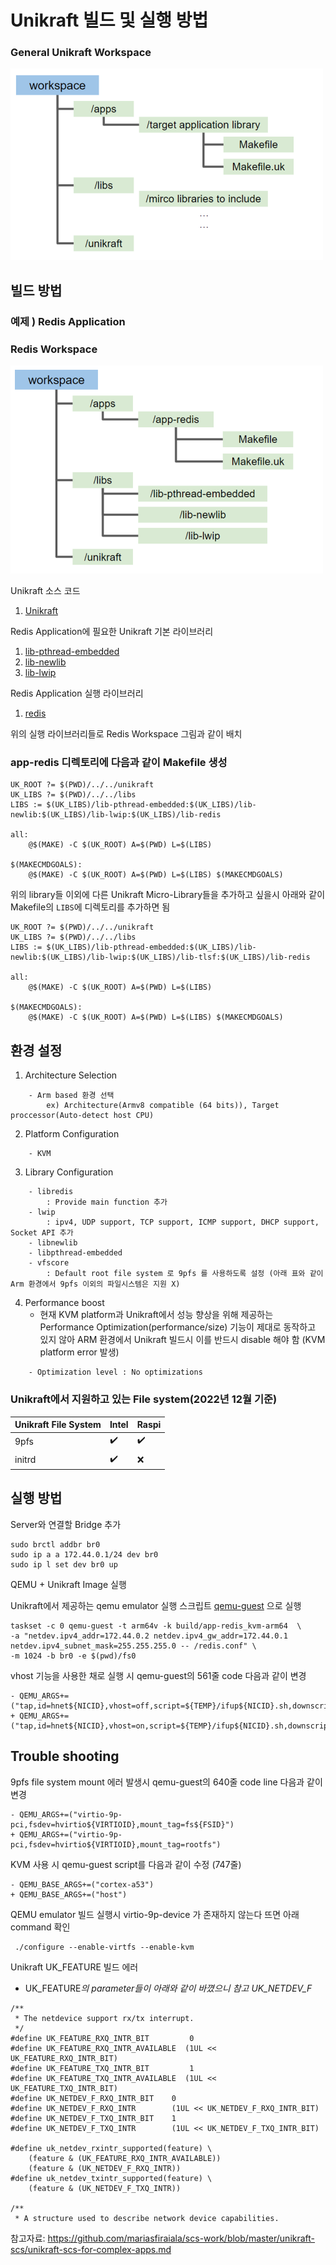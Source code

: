 
# Unikraft 빌드 및 실행 방법



### General Unikraft Workspace
![plot](./pictures/dependency_graph.PNG)




## 빌드 방법
### 예제 ) Redis Application


### Redis Workspace
![plot](./pictures/redis_dependency_graph.PNG)

Unikraft 소스 코드
1. [Unikraft](https://github.com/unikraft/unikraft)

Redis Application에 필요한 Unikraft 기본 라이브러리
1. [lib-pthread-embedded](https://github.com/unikraft/lib-pthread-embedded.git)
2. [lib-newlib](https://github.com/unikraft/lib-newlib)
3. [lib-lwip](https://github.com/unikraft/lib-lwip)


Redis Application 실행 라이브러리
1. [redis](https://github.com/unikraft/lib-redis.git)



위의 실행 라이브러리들로 Redis Workspace 그림과 같이 배치



### app-redis 디렉토리에 다음과 같이 Makefile 생성

```
UK_ROOT ?= $(PWD)/../../unikraft
UK_LIBS ?= $(PWD)/../../libs
LIBS := $(UK_LIBS)/lib-pthread-embedded:$(UK_LIBS)/lib-newlib:$(UK_LIBS)/lib-lwip:$(UK_LIBS)/lib-redis

all:
	@$(MAKE) -C $(UK_ROOT) A=$(PWD) L=$(LIBS)

$(MAKECMDGOALS):
	@$(MAKE) -C $(UK_ROOT) A=$(PWD) L=$(LIBS) $(MAKECMDGOALS)
```



위의 library들 이외에 다른 Unikraft Micro-Library들을 추가하고 싶을시 아래와 같이 Makefile의 `LIBS`에 디렉토리를 추가하면 됨

```
UK_ROOT ?= $(PWD)/../../unikraft
UK_LIBS ?= $(PWD)/../../libs
LIBS := $(UK_LIBS)/lib-pthread-embedded:$(UK_LIBS)/lib-newlib:$(UK_LIBS)/lib-lwip:$(UK_LIBS)/lib-tlsf:$(UK_LIBS)/lib-redis

all:
	@$(MAKE) -C $(UK_ROOT) A=$(PWD) L=$(LIBS)

$(MAKECMDGOALS):
	@$(MAKE) -C $(UK_ROOT) A=$(PWD) L=$(LIBS) $(MAKECMDGOALS)
```



## 환경 설정



1. Architecture Selection
```
	- Arm based 환경 선택
		ex) Architecture(Armv8 compatible (64 bits)), Target proccessor(Auto-detect host CPU)
```

2. Platform Configuration
```
	- KVM 
```

3. Library Configuration

```
	- libredis
		: Provide main function 추가
	- lwip
		: ipv4, UDP support, TCP support, ICMP support, DHCP support, Socket API 추가
	- libnewlib
	- libpthread-embedded
	- vfscore
		: Default root file system 로 9pfs 를 사용하도록 설정 (아래 표와 같이 Arm 환경에서 9pfs 이외의 파일시스템은 지원 X)
```

4. Performance boost
	- 현재 KVM platform과 Unikraft에서 성능 향상을 위해 제공하는 Performance Optimization(performance/size) 기능이 제대로 동작하고 있지 않아 ARM 환경에서 Unikraft 빌드시 이를 반드시 disable 해야 함 (KVM platform error 발생)

```
	- Optimization level : No optimizations
```



### Unikraft에서 지원하고 있는 File system(2022년 12월 기준)

| Unikraft File System | Intel               | Raspi              |
| -------------------  | ------------------- | ------------------ |
| 9pfs                 | :heavy_check_mark:  | :heavy_check_mark: |
| initrd               | :heavy_check_mark:  | :x:                |




## 실행 방법

Server와 연결할 Bridge 추가

```
sudo brctl addbr br0
sudo ip a a 172.44.0.1/24 dev br0
sudo ip l set dev br0 up
```


QEMU + Unikraft Image 실행


Unikraft에서 제공하는 qemu emulator 실행 스크립트 [qemu-guest](https://github.com/unikraft/kraft/blob/staging/scripts/qemu-guest)
으로 실행

```
taskset -c 0 qemu-guest -t arm64v -k build/app-redis_kvm-arm64  \
-a "netdev.ipv4_addr=172.44.0.2 netdev.ipv4_gw_addr=172.44.0.1 netdev.ipv4_subnet_mask=255.255.255.0 -- /redis.conf" \
-m 1024 -b br0 -e $(pwd)/fs0

```


vhost 기능을 사용한 채로 실행 시 qemu-guest의 561줄 code 다음과 같이 변경

```
- QEMU_ARGS+=("tap,id=hnet${NICID},vhost=off,script=${TEMP}/ifup${NICID}.sh,downscript=${TEMP}/ifdown${NICID}.sh")
+ QEMU_ARGS+=("tap,id=hnet${NICID},vhost=on,script=${TEMP}/ifup${NICID}.sh,downscript=${TEMP}/ifdown${NICID}.sh")
```




## Trouble shooting

9pfs file system mount 에러 발생시 qemu-guest의 640줄 code line 다음과 같이 변경
```
- QEMU_ARGS+=("virtio-9p-pci,fsdev=hvirtio${VIRTIOID},mount_tag=fs${FSID}")
+ QEMU_ARGS+=("virtio-9p-pci,fsdev=hvirtio${VIRTIOID},mount_tag=rootfs")
```


KVM 사용 시 qemu-guest script를 다음과 같이 수정 (747줄)
```
- QEMU_BASE_ARGS+=("cortex-a53")
+ QEMU_BASE_ARGS+=("host")
```

QEMU emulator 빌드 실행시 virtio-9p-device 가 존재하지 않는다 뜨면 아래 command 확인
```
 ./configure --enable-virtfs --enable-kvm 
```


Unikraft UK_FEATURE 빌드 에러
- UK_FEATURE*의 parameter들이 아래와 같이 바꼈으니 참고 UK_NETDEV_F*
```
/**
 * The netdevice support rx/tx interrupt.
 */
#define UK_FEATURE_RXQ_INTR_BIT		    0
#define UK_FEATURE_RXQ_INTR_AVAILABLE  (1UL << UK_FEATURE_RXQ_INTR_BIT)
#define UK_FEATURE_TXQ_INTR_BIT		    1
#define UK_FEATURE_TXQ_INTR_AVAILABLE  (1UL << UK_FEATURE_TXQ_INTR_BIT)
#define UK_NETDEV_F_RXQ_INTR_BIT	0
#define UK_NETDEV_F_RXQ_INTR		(1UL << UK_NETDEV_F_RXQ_INTR_BIT)
#define UK_NETDEV_F_TXQ_INTR_BIT	1
#define UK_NETDEV_F_TXQ_INTR		(1UL << UK_NETDEV_F_TXQ_INTR_BIT)

#define uk_netdev_rxintr_supported(feature)	\
	(feature & (UK_FEATURE_RXQ_INTR_AVAILABLE))
	(feature & (UK_NETDEV_F_RXQ_INTR))
#define uk_netdev_txintr_supported(feature)	\
	(feature & (UK_NETDEV_F_TXQ_INTR))

/**
 * A structure used to describe network device capabilities.
 ```




참고자료: https://github.com/mariasfiraiala/scs-work/blob/master/unikraft-scs/unikraft-scs-for-complex-apps.md
